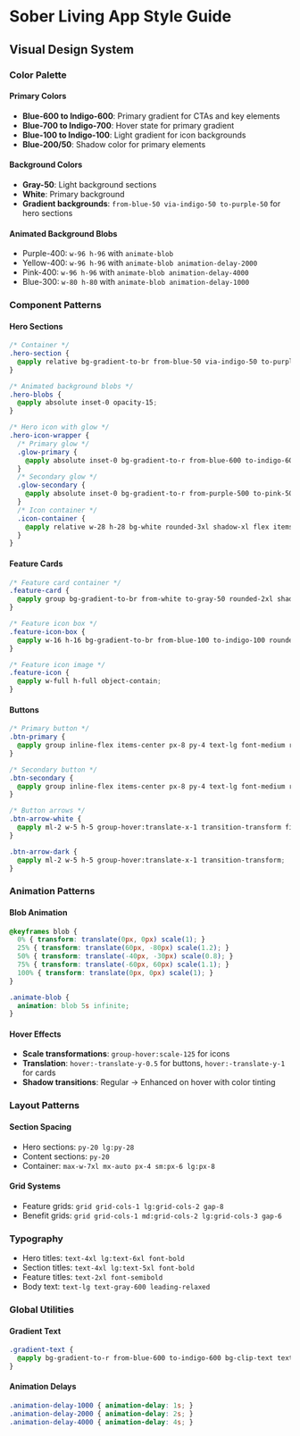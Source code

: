 # Sober Living App Style Guide

## Visual Design System

### Color Palette

#### Primary Colors
- **Blue-600 to Indigo-600**: Primary gradient for CTAs and key elements
- **Blue-700 to Indigo-700**: Hover state for primary gradient
- **Blue-100 to Indigo-100**: Light gradient for icon backgrounds
- **Blue-200/50**: Shadow color for primary elements

#### Background Colors
- **Gray-50**: Light background sections
- **White**: Primary background
- **Gradient backgrounds**: `from-blue-50 via-indigo-50 to-purple-50` for hero sections

#### Animated Background Blobs
- Purple-400: `w-96 h-96` with `animate-blob`
- Yellow-400: `w-96 h-96` with `animate-blob animation-delay-2000`
- Pink-400: `w-96 h-96` with `animate-blob animation-delay-4000`
- Blue-300: `w-80 h-80` with `animate-blob animation-delay-1000`

### Component Patterns

#### Hero Sections
```css
/* Container */
.hero-section {
  @apply relative bg-gradient-to-br from-blue-50 via-indigo-50 to-purple-50 py-20 lg:py-28 overflow-hidden;
}

/* Animated background blobs */
.hero-blobs {
  @apply absolute inset-0 opacity-15;
}

/* Hero icon with glow */
.hero-icon-wrapper {
  /* Primary glow */
  .glow-primary {
    @apply absolute inset-0 bg-gradient-to-r from-blue-600 to-indigo-600 rounded-3xl blur-3xl opacity-40 animate-pulse;
  }
  /* Secondary glow */
  .glow-secondary {
    @apply absolute inset-0 bg-gradient-to-r from-purple-500 to-pink-500 rounded-3xl blur-2xl opacity-30 animate-pulse animation-delay-1000;
  }
  /* Icon container */
  .icon-container {
    @apply relative w-28 h-28 bg-white rounded-3xl shadow-xl flex items-center justify-center border border-gray-100;
  }
}
```

#### Feature Cards
```css
/* Feature card container */
.feature-card {
  @apply group bg-gradient-to-br from-white to-gray-50 rounded-2xl shadow-lg shadow-blue-100/30 hover:shadow-2xl hover:shadow-blue-200/40 transition-all duration-300 p-8 border border-gray-100 hover:border-blue-200 relative overflow-hidden;
}

/* Feature icon box */
.feature-icon-box {
  @apply w-16 h-16 bg-gradient-to-br from-blue-100 to-indigo-100 rounded-xl flex items-center justify-center flex-shrink-0 group-hover:scale-125 transition-transform duration-300 p-3 shadow-lg shadow-blue-200/50;
}

/* Feature icon image */
.feature-icon {
  @apply w-full h-full object-contain;
}
```

#### Buttons
```css
/* Primary button */
.btn-primary {
  @apply group inline-flex items-center px-8 py-4 text-lg font-medium rounded-xl text-white bg-gradient-to-r from-blue-600 to-indigo-600 hover:from-blue-700 hover:to-indigo-700 transition-all duration-200 shadow-lg hover:shadow-xl transform hover:-translate-y-0.5;
}

/* Secondary button */
.btn-secondary {
  @apply group inline-flex items-center px-8 py-4 text-lg font-medium rounded-xl text-gray-700 bg-white hover:bg-gray-50 transition-all duration-200 shadow-md hover:shadow-lg border border-gray-200;
}

/* Button arrows */
.btn-arrow-white {
  @apply ml-2 w-5 h-5 group-hover:translate-x-1 transition-transform filter brightness-0 invert;
}

.btn-arrow-dark {
  @apply ml-2 w-5 h-5 group-hover:translate-x-1 transition-transform;
}
```

### Animation Patterns

#### Blob Animation
```css
@keyframes blob {
  0% { transform: translate(0px, 0px) scale(1); }
  25% { transform: translate(60px, -80px) scale(1.2); }
  50% { transform: translate(-40px, -30px) scale(0.8); }
  75% { transform: translate(-60px, 60px) scale(1.1); }
  100% { transform: translate(0px, 0px) scale(1); }
}

.animate-blob {
  animation: blob 5s infinite;
}
```

#### Hover Effects
- **Scale transformations**: `group-hover:scale-125` for icons
- **Translation**: `hover:-translate-y-0.5` for buttons, `hover:-translate-y-1` for cards
- **Shadow transitions**: Regular → Enhanced on hover with color tinting

### Layout Patterns

#### Section Spacing
- Hero sections: `py-20 lg:py-28`
- Content sections: `py-20`
- Container: `max-w-7xl mx-auto px-4 sm:px-6 lg:px-8`

#### Grid Systems
- Feature grids: `grid grid-cols-1 lg:grid-cols-2 gap-8`
- Benefit grids: `grid grid-cols-1 md:grid-cols-2 lg:grid-cols-3 gap-6`

### Typography
- Hero titles: `text-4xl lg:text-6xl font-bold`
- Section titles: `text-4xl lg:text-5xl font-bold`
- Feature titles: `text-2xl font-semibold`
- Body text: `text-lg text-gray-600 leading-relaxed`

### Global Utilities

#### Gradient Text
```css
.gradient-text {
  @apply bg-gradient-to-r from-blue-600 to-indigo-600 bg-clip-text text-transparent;
}
```

#### Animation Delays
```css
.animation-delay-1000 { animation-delay: 1s; }
.animation-delay-2000 { animation-delay: 2s; }
.animation-delay-4000 { animation-delay: 4s; }
```